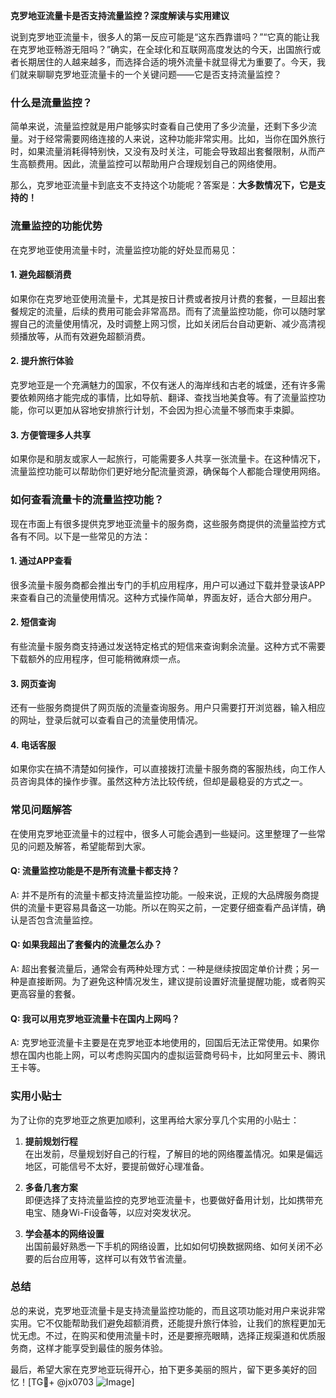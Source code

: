 **克罗地亚流量卡是否支持流量监控？深度解读与实用建议**

说到克罗地亚流量卡，很多人的第一反应可能是“这东西靠谱吗？”“它真的能让我在克罗地亚畅游无阻吗？”确实，在全球化和互联网高度发达的今天，出国旅行或者长期居住的人越来越多，而选择合适的境外流量卡就显得尤为重要了。今天，我们就来聊聊克罗地亚流量卡的一个关键问题——它是否支持流量监控？

### 什么是流量监控？
简单来说，流量监控就是用户能够实时查看自己使用了多少流量，还剩下多少流量。对于经常需要网络连接的人来说，这种功能非常实用。比如，当你在国外旅行时，如果流量消耗得特别快，又没有及时关注，可能会导致超出套餐限制，从而产生高额费用。因此，流量监控可以帮助用户合理规划自己的网络使用。

那么，克罗地亚流量卡到底支不支持这个功能呢？答案是：**大多数情况下，它是支持的！**

### 流量监控的功能优势
在克罗地亚使用流量卡时，流量监控功能的好处显而易见：

#### 1. **避免超额消费**
如果你在克罗地亚使用流量卡，尤其是按日计费或者按月计费的套餐，一旦超出套餐规定的流量，后续的费用可能会非常高昂。而有了流量监控功能，你可以随时掌握自己的流量使用情况，及时调整上网习惯，比如关闭后台自动更新、减少高清视频播放等，从而有效避免超额消费。

#### 2. **提升旅行体验**
克罗地亚是一个充满魅力的国家，不仅有迷人的海岸线和古老的城堡，还有许多需要依赖网络才能完成的事情，比如导航、翻译、查找当地美食等。有了流量监控功能，你可以更加从容地安排旅行计划，不会因为担心流量不够而束手束脚。

#### 3. **方便管理多人共享**
如果你是和朋友或家人一起旅行，可能需要多人共享一张流量卡。在这种情况下，流量监控功能可以帮助你们更好地分配流量资源，确保每个人都能合理使用网络。

### 如何查看流量卡的流量监控功能？
现在市面上有很多提供克罗地亚流量卡的服务商，这些服务商提供的流量监控方式各有不同。以下是一些常见的方法：

#### 1. **通过APP查看**
很多流量卡服务商都会推出专门的手机应用程序，用户可以通过下载并登录该APP来查看自己的流量使用情况。这种方式操作简单，界面友好，适合大部分用户。

#### 2. **短信查询**
有些流量卡服务商支持通过发送特定格式的短信来查询剩余流量。这种方式不需要下载额外的应用程序，但可能稍微麻烦一点。

#### 3. **网页查询**
还有一些服务商提供了网页版的流量查询服务。用户只需要打开浏览器，输入相应的网址，登录后就可以查看自己的流量使用情况。

#### 4. **电话客服**
如果你实在搞不清楚如何操作，可以直接拨打流量卡服务商的客服热线，向工作人员咨询具体的操作步骤。虽然这种方法比较传统，但却是最稳妥的方式之一。

### 常见问题解答
在使用克罗地亚流量卡的过程中，很多人可能会遇到一些疑问。这里整理了一些常见的问题及解答，希望能帮到大家。

#### Q: 流量监控功能是不是所有流量卡都支持？
A: 并不是所有的流量卡都支持流量监控功能。一般来说，正规的大品牌服务商提供的流量卡更容易具备这一功能。所以在购买之前，一定要仔细查看产品详情，确认是否包含流量监控。

#### Q: 如果我超出了套餐内的流量怎么办？
A: 超出套餐流量后，通常会有两种处理方式：一种是继续按固定单价计费；另一种是直接断网。为了避免这种情况发生，建议提前设置好流量提醒功能，或者购买更高容量的套餐。

#### Q: 我可以用克罗地亚流量卡在国内上网吗？
A: 克罗地亚流量卡主要是在克罗地亚本地使用的，回国后无法正常使用。如果你想在国内也能上网，可以考虑购买国内的虚拟运营商号码卡，比如阿里云卡、腾讯王卡等。

### 实用小贴士
为了让你的克罗地亚之旅更加顺利，这里再给大家分享几个实用的小贴士：

1. **提前规划行程**  
   在出发前，尽量规划好自己的行程，了解目的地的网络覆盖情况。如果是偏远地区，可能信号不太好，要提前做好心理准备。

2. **多备几套方案**  
   即便选择了支持流量监控的克罗地亚流量卡，也要做好备用计划，比如携带充电宝、随身Wi-Fi设备等，以应对突发状况。

3. **学会基本的网络设置**  
   出国前最好熟悉一下手机的网络设置，比如如何切换数据网络、如何关闭不必要的后台应用等，这样可以有效节省流量。

### 总结
总的来说，克罗地亚流量卡是支持流量监控功能的，而且这项功能对用户来说非常实用。它不仅能帮助我们避免超额消费，还能提升旅行体验，让我们的旅程更加无忧无虑。不过，在购买和使用流量卡时，还是要擦亮眼睛，选择正规渠道和优质服务商，这样才能享受到最佳的服务体验。

最后，希望大家在克罗地亚玩得开心，拍下更多美丽的照片，留下更多美好的回忆！[TG💪+ @jx0703 ![Image](https://github.com/user-attachments/assets/dbca1d08-cadb-493c-b0ec-ad6f7a83f270)]